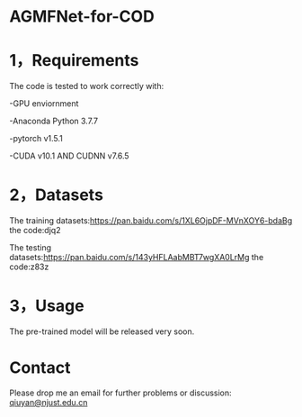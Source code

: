 # AGMFNet-for-COD


# 1，Requirements
The code is tested to work correctly with:

-GPU enviornment

-Anaconda Python 3.7.7

-pytorch v1.5.1

-CUDA v10.1 AND CUDNN v7.6.5


# 2，Datasets

The training datasets:https://pan.baidu.com/s/1XL6OjpDF-MVnXOY6-bdaBg the code:djq2

The testing datasets:https://pan.baidu.com/s/143yHFLAabMBT7wgXA0LrMg the code:z83z

# 3，Usage

The pre-trained model will be released very soon.


# Contact

Please drop me an email for further problems or discussion: qiuyan@njust.edu.cn
